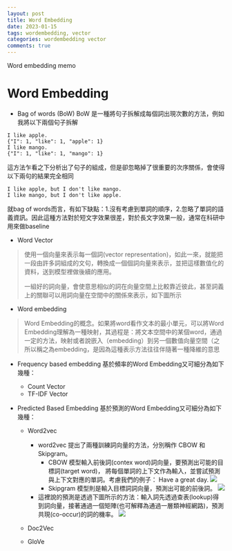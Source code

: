 ```yaml
---
layout: post
title: Word Embedding
date: 2023-01-15
tags: wordembedding, vector
categories: wordembedding vector
comments: true
---
```


Word embedding memo

# Word Embedding
* Bag of words (BoW)
BoW 是一種將句子拆解成每個詞出現次數的方法，例如我將以下兩個句子拆解

```
I like apple.
{"I": 1, "like": 1, "apple": 1}
I like mango.
{"I": 1, "like": 1, "mango": 1}
```


這方法乍看之下分析出了句子的組成，但是卻忽略掉了很重要的次序關係，會使得以下兩句的結果完全相同

```
I like apple, but I don't like mango.
I like mango, but I don't like apple.
```

就bag of words而言，有如下缺點：1.沒有考慮到單詞的順序，2.忽略了單詞的語義資訊。因此這種方法對於短文字效果很差，對於長文字效果一般，通常在科研中用來做baseline



* Word Vector

> 使用一個向量來表示每一個詞(vector representation)，如此一來，就能把一段由許多詞組成的文句，轉換成一個個詞向量來表示，並把這樣數值化的資料，送到模型裡做後續的應用。
> 
> 一組好的詞向量，會使意思相似的詞在向量空間上比較靠近彼此，甚至詞義上的關聯可以用詞向量在空間中的關係來表示，如下圖所示

* Word embedding

> Word Embedding的概念。如果將word看作文本的最小單元，可以將Word Embedding理解為一種映射，其過程是：將文本空間中的某個word，通過一定的方法，映射或者說嵌入（embedding）到另一個數值向量空間（之所以稱之為embedding，是因為這種表示方法往往伴隨著一種降維的意思

- Frequency based embedding
基於頻率的Word Embedding又可細分為如下幾種：

    - Count Vector
    - TF-IDF Vector
    
    
- Predicted Based Embedding
基於預測的Word Embedding又可細分為如下幾種：

    - Word2vec
        - word2vec 提出了兩種訓練詞向量的方法，分別稱作 CBOW 和 Skipgram。
            - CBOW 模型輸入前後詞(contex word)詞向量，要預測出可能的目標詞(target word)， 將每個單詞的上下文作為輸入，並嘗試預測與上下文對應的單詞。考慮我們的例子： Have a great day.
        ![](https://i.imgur.com/sMeo9Dd.png)
            - Skipgram 模型則是輸入目標詞詞向量，預測出可能的前後詞。
            ![](https://i.imgur.com/hcxG6Qe.png)
        - 這裡說的預測是透過下圖所示的方法：輸入詞先透過查表(lookup)得到詞向量，接著通過一個矩陣(也可解釋為通過一層類神經網路)，預測共現(co-occur)的詞的機率。
        ![](https://i.imgur.com/Kxn9UoL.png)

    - Doc2Vec
    - GloVe
    
